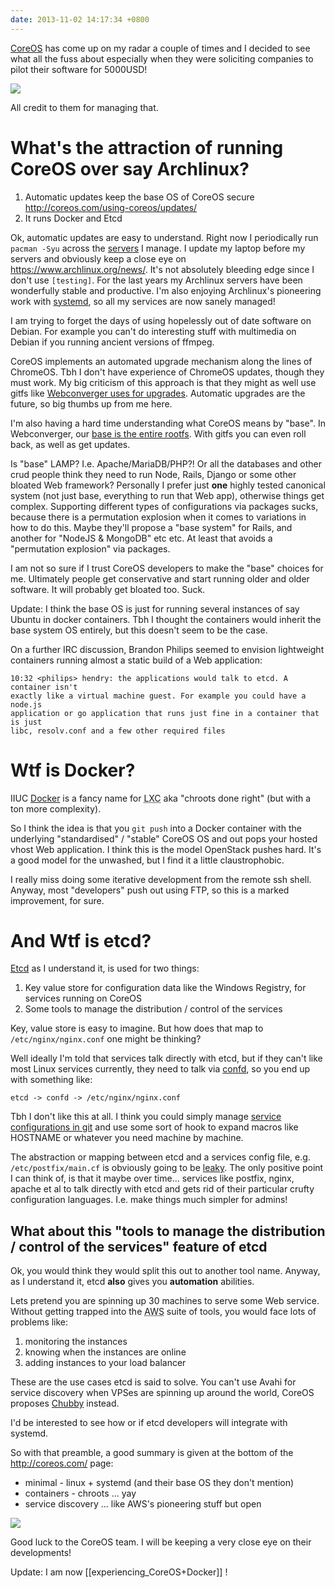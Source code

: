 ```yaml
---
date: 2013-11-02 14:17:34 +0800
---
```


[CoreOS](http://coreos.com/) has come up on my radar a couple of times and I
decided to see what all the fuss about especially when they were soliciting
companies to pilot their software for 5000USD!

<img src=http://s.natalian.org/2013-11-02/1383370072_1366x768.png>

All credit to them for managing that.

# What's the attraction of running CoreOS over say Archlinux?

1. Automatic updates keep the base OS of CoreOS secure <http://coreos.com/using-coreos/updates/>
2. It runs Docker and Etcd

Ok, automatic updates are easy to understand. Right now I periodically run
`pacman -Syu` across the [servers](http://webconverger.org/servers/) I manage.
I update my laptop before my servers and obviously keep a close eye on
<https://www.archlinux.org/news/>. It's not absolutely bleeding edge since I
don't use `[testing]`. For the last years my Archlinux servers have been
wonderfully stable and productive. I'm also enjoying Archlinux's pioneering
work with [systemd](http://www.freedesktop.org/wiki/Software/systemd/), so all
my services are now sanely managed!

I am trying to forget the days of using hopelessly out of date software on
Debian. For example you can't do interesting stuff with multimedia on Debian if
you running ancient versions of ffmpeg.

CoreOS implements an automated upgrade mechanism along the lines of ChromeOS.
Tbh I don't have experience of ChromeOS updates, though they must work. My big
criticism of this approach is that they might as well use gitfs like
[Webconverger uses for upgrades](http://webconverger.org/servers/). Automatic
upgrades are the future, so big thumbs up from me here.

I'm also having a hard time understanding what CoreOS means by "base". In
Webconverger, our [base is the entire
rootfs](https://github.com/webconverger/webc). With gitfs you can even roll
back, as well as get updates.

Is "base" LAMP? I.e. Apache/MariaDB/PHP?! Or all the databases and other crud
people think they need to run Node, Rails, Django or some other bloated Web
framework?  Personally I prefer just **one** highly tested canonical system
(not just base, everything to run that Web app), otherwise things get complex.
Supporting different types of configurations via packages sucks, because there
is a permutation explosion when it comes to variations in how to do this. Maybe
they'll propose a "base system" for Rails, and another for "NodeJS & MongoDB"
etc etc. At least that avoids a "permutation explosion" via packages.

I am not so sure if I trust CoreOS developers to make the "base" choices for
me. Ultimately people get conservative and start running older and older
software. It will probably get bloated too. Suck.

Update: I think the base OS is just for running several instances of say Ubuntu
in docker containers. Tbh I thought the containers would inherit the base
system OS entirely, but this doesn't seem to be the case.

On a further IRC discussion, Brandon Philips seemed to envision lightweight
containers running almost a static build of a Web application:

	10:32 <philips> hendry: the applications would talk to etcd. A container isn't
	exactly like a virtual machine guest. For example you could have a node.js
	application or go application that runs just fine in a container that is just
	libc, resolv.conf and a few other required files

# Wtf is Docker?

IIUC [Docker](http://www.docker.io/) is a fancy name for <abbr title="LinuX
Containers">LXC</abbr> aka "chroots done right" (but with a ton more
complexity).

So I think the idea is that you `git push` into a Docker container with the
underlying "standardised" / "stable" CoreOS OS and out pops your hosted vhost
Web application. I think this is the model OpenStack pushes hard. It's a good
model for the unwashed, but I find it a little claustrophobic.

I really miss doing some iterative development from the remote ssh shell.
Anyway, most "developers" push out using FTP, so this is a marked improvement,
for sure.

# And Wtf is etcd?

[Etcd](http://coreos.com/blog/distributed-configuration-with-etcd/) as I understand it, is used for two things:

1. Key value store for configuration data like the Windows Registry, for services running on CoreOS
2. Some tools to manage the distribution / control of the services

Key, value store is easy to imagine. But how does that map to `/etc/nginx/nginx.conf` one might be thinking?

Well ideally I'm told that services talk directly with etcd, but if they can't
like most Linux services currently, they need to talk via
[confd](https://github.com/kelseyhightower/confd), so you end up with something
like:

	etcd -> confd -> /etc/nginx/nginx.conf

Tbh I don't like this at all. I think you could simply manage [service
configurations in git](https://github.com/Webconverger/sg.webconverger.com) and
use some sort of hook to expand macros like HOSTNAME or whatever you need
machine by machine.

The abstraction or mapping between etcd and a services config file, e.g.
`/etc/postfix/main.cf` is obviously going to be
[leaky](http://en.wikipedia.org/wiki/Leaky_abstraction). The only positive
point I can think of, is that it maybe over time... services like postfix,
nginx, apache et al to talk directly with etcd and gets rid of their particular
crufty configuration languages. I.e. make things much simpler for admins!

## What about this "tools to manage the distribution / control of the services" feature of etcd

Ok, you would think they would split this out to another tool name. Anyway, as
I understand it, etcd **also** gives you **automation** abilities.

Lets pretend you are spinning up 30 machines to serve some Web service.
Without getting trapped into the <abbr title="Amazon Web services">AWS</abbr>
suite of tools, you would face lots of problems like:

1. monitoring the instances
2. knowing when the instances are online
3. adding instances to your load balancer

These are the use cases etcd is said to solve. You can't use Avahi for service
discovery when VPSes are spinning up around the world, CoreOS proposes
[Chubby](http://static.googleusercontent.com/external_content/untrusted_dlcp/research.google.com/en/us/archive/chubby-osdi06.pdf)
instead.

I'd be interested to see how or if etcd developers will integrate with systemd.

So with that preamble, a good summary is given at the bottom of the <http://coreos.com/> page:

* minimal - linux + systemd (and their base OS they don't mention)
* containers - chroots ... yay
* service discovery ... like AWS's pioneering stuff but open

<img src=http://s.natalian.org/2013-11-02/1383372510_1366x768.png>

Good luck to the CoreOS team. I will be keeping a very close eye on their developments!

Update: I am now [[experiencing_CoreOS+Docker]] !
